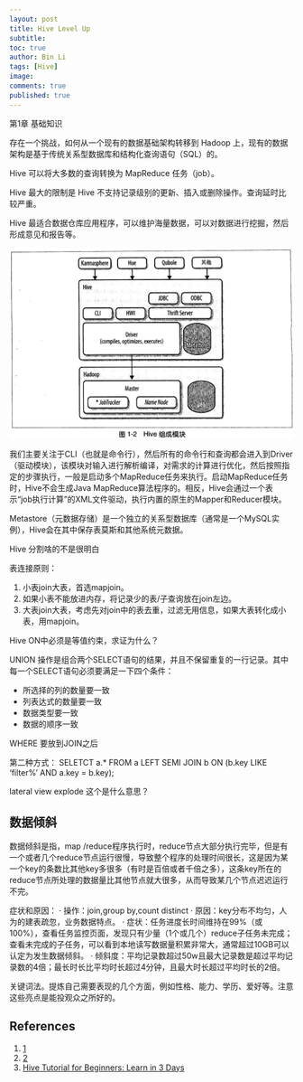 ```yaml
---
layout: post
title: Hive Level Up
subtitle:
toc: true
author: Bin Li
tags: [Hive]
image: 
comments: true
published: true
---
```


第1章 基础知识

存在一个挑战，如何从一个现有的数据基础架构转移到 Hadoop 上，现有的数据架构是基于传统关系型数据库和结构化查询语句（SQL）的。

Hive 可以将大多数的查询转换为 MapReduce 任务（job）。

Hive 最大的限制是 Hive 不支持记录级别的更新、插入或删除操作。查询延时比较严重。

Hive 最适合数据仓库应用程序，可以维护海量数据，可以对数据进行挖掘，然后形成意见和报告等。

![Pasted imagery](/img/media/Pasted%20imagery.png)


我们主要关注于CLI（也就是命令行），然后所有的命令行和查询都会进入到Driver（驱动模块），该模块对输入进行解析编译，对需求的计算进行优化，然后按照指定的步骤执行，一般是启动多个MapReduce任务来执行。启动MapReduce任务时，Hive不会生成Java MapReduce算法程序的。相反，Hive会通过一个表示“job执行计算”的XML文件驱动，执行内置的原生的Mapper和Reducer模块。

Metastore（元数据存储）是一个独立的关系型数据库（通常是一个MySQL实例），Hive会在其中保存表莫斯和其他系统元数据。



Hive 分割啥的不是很明白

表连接原则：
1. 小表join大表，首选mapjoin。
2. 如果小表不能放进内存，将记录少的表/子查询放在join左边。
3. 大表join大表，考虑先对join中的表去重，过滤无用信息，如果大表转化成小表，用mapjoin。

Hive ON中必须是等值约束，求证为什么？

UNION 操作是组合两个SELECT语句的结果，并且不保留重复的一行记录。其中每一个SELECT语句必须要满足一下四个条件：
* 所选择的列的数量要一致
* 列表达式的数量要一致
* 数据类型要一致
* 数据的顺序一致


WHERE 要放到JOIN之后



第二种方式：
SELETCT a.*
FROM a LEFT SEMI JOIN b ON (b.key LIKE ‘filter%’ AND a.key = b.key);

lateral view explode 这个是什么意思？



## 数据倾斜
数据倾斜是指，map /reduce程序执行时，reduce节点大部分执行完毕，但是有一个或者几个reduce节点运行很慢，导致整个程序的处理时间很长，这是因为某一个key的条数比其他key多很多（有时是百倍或者千倍之多），这条key所在的reduce节点所处理的数据量比其他节点就大很多，从而导致某几个节点迟迟运行不完。

症状和原因：
·    操作：join,group by,count distinct
·    原因：key分布不均匀，人为的建表疏忽，业务数据特点。
·    症状：任务进度长时间维持在99%（或100%），查看任务监控页面，发现只有少量（1个或几个）reduce子任务未完成；查看未完成的子任务，可以看到本地读写数据量积累非常大，通常超过10GB可以认定为发生数据倾斜。
·    倾斜度：平均记录数超过50w且最大记录数是超过平均记录数的4倍；最长时长比平均时长超过4分钟，且最大时长超过平均时长的2倍。

关键词法。提炼自己需要表现的几个方面，例如性格、能力、学历、爱好等。注意这些亮点是能投观众之所好的。

## References
1. [1](http://blog.csdn.net/longshenlmj/article/details/17304437)
2. [2](http://blog.csdn.net/core_cto/article/details/8644692)
3. [Hive Tutorial for Beginners: Learn in 3 Days](https://www.guru99.com/hive-tutorials.html)
